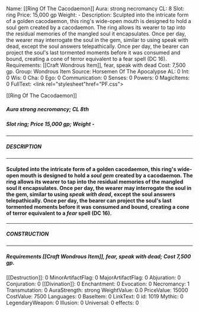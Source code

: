 Name: [[Ring Of The Cacodaemon]]
Aura: strong necromancy
CL: 8
Slot: ring
Price: 15,000 gp
Weight: -
Description: Sculpted into the intricate form of a golden cacodaemon, this ring's wide-open mouth is designed to hold a soul gem created by a cacodaemon. The ring allows its wearer to tap into the residual memories of the mangled soul it encapsulates. Once per day, the wearer may interrogate the soul in the gem, similar to using speak with dead, except the soul answers telepathically. Once per day, the bearer can project the soul's last tormented moments before it was consumed and bound, creating a cone of terror equivalent to a fear spell (DC 16).
Requirements: [[Craft Wondrous Item]], fear, speak with dead
Cost: 7,500 gp.
Group: Wondrous Item
Source: Horsemen Of The Apocalypse
AL: 0
Int: 0
Wis: 0
Cha: 0
Ego: 0
Communication: 0
Senses: 0
Powers: 0
MagicItems: 0
FullText: <link rel="stylesheet"href="PF.css"><div class="heading"><p class="alignleft">[[Ring Of The Cacodaemon]]</p><div style="clear: both;"></div></div><div><h5><b>Aura </b>strong necromancy; <b>CL </b>8th</h5><h5><b>Slot </b>ring; <b>Price </b>15,000 gp; <b>Weight </b>-</h5></div><hr/><div><h5><b>DESCRIPTION</b></h5></div><hr/><div><h4><p>Sculpted into the intricate form of a golden cacodaemon, this ring's wide-open mouth is designed to hold a <i>soul gem</i> created by a cacodaemon. The ring allows its wearer to tap into the residual memories of the mangled soul it encapsulates. Once per day, the wearer may interrogate the soul in the gem, similar to using <i>speak with dead</i>, except the soul answers telepathically. Once per day, the bearer can project the soul's last tormented moments before it was consumed and bound, creating a cone of terror equivalent to a <i>fear</i> spell (DC 16).</p></h4></div><hr/><div><h5><b>CONSTRUCTION</b></h5></div><hr/><div><h5><b>Requirements </b>[[Craft Wondrous Item]], <i>fear</i>, <i>speak with dead</i>; <b>Cost </b>7,500 gp.</h5></div>
[[Destruction]]: 0
MinorArtifactFlag: 0
MajorArtifactFlag: 0
Abjuration: 0
Conjuration: 0
[[Divination]]: 0
Enchantment: 0
Evocation: 0
Necromancy: 1
Transmutation: 0
AuraStrength: strong
WeightValue: 0.0
PriceValue: 15000
CostValue: 7500
Languages: 0
BaseItem: 0
LinkText: 0
id: 1019
Mythic: 0
LegendaryWeapon: 0
Illusion: 0
Universal: 0
effects: 0
